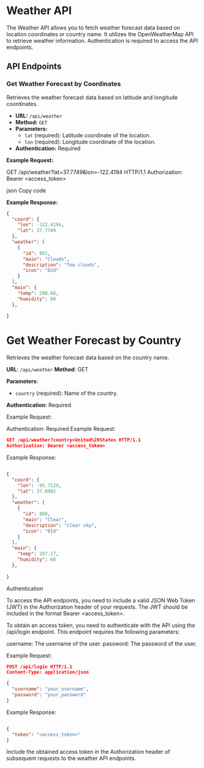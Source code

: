 # Weather API

The Weather API allows you to fetch weather forecast data based on location coordinates or country name. It utilizes the OpenWeatherMap API to retrieve weather information. Authentication is required to access the API endpoints.

## API Endpoints

### Get Weather Forecast by Coordinates

Retrieves the weather forecast data based on latitude and longitude coordinates.

- **URL:** `/api/weather`
- **Method:** `GET`
- **Parameters:**
  - `lat` (required): Latitude coordinate of the location.
  - `lon` (required): Longitude coordinate of the location.
- **Authentication:** Required

**Example Request:**

GET /api/weather?lat=37.7749&lon=-122.4194 HTTP/1.1
Authorization: Bearer <access_token>

json
Copy code

**Example Response:**

```json
{
  "coord": {
    "lon": -122.4194,
    "lat": 37.7749
  },
  "weather": [
    {
      "id": 801,
      "main": "Clouds",
      "description": "few clouds",
      "icon": "02d"
    }
  ],
  "main": {
    "temp": 298.68,
    "humidity": 80
  },
 
}
```


# Get Weather Forecast by Country

Retrieves the weather forecast data based on the country name.

**URL**: `/api/weather`
**Method**: GET

**Parameters**:
- `country` (required): Name of the country.

**Authentication**: Required

Example Request:

Authentication: Required
Example Request:
```json
GET /api/weather?country=United%20States HTTP/1.1
Authorization: Bearer <access_token>
```

Example Response:

```json

{
  "coord": {
    "lon": -95.7129,
    "lat": 37.0902
  },
  "weather": [
    {
      "id": 800,
      "main": "Clear",
      "description": "clear sky",
      "icon": "01d"
    }
  ],
  "main": {
    "temp": 297.17,
    "humidity": 68
  },
  
}
```

Authentication

To access the API endpoints, you need to include a valid JSON Web Token (JWT) in the Authorization header of your requests. The JWT should be included in the format Bearer <access_token>.


To obtain an access token, you need to authenticate with the API using the /api/login endpoint. This endpoint requires the following parameters:

username: The username of the user.
password: The password of the user.

Example Request:
```json
POST /api/login HTTP/1.1
Content-Type: application/json

{
  "username": "your_username",
  "password": "your_password"
}
```

Example Response:
```json

{
  "token": "<access_token>"
}
```

Include the obtained access token in the Authorization header of subsequent requests to the weather API endpoints.